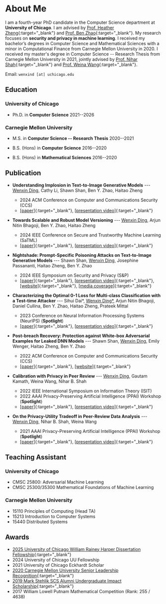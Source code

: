 # About Me

I am a fourth-year PhD candidate in the Computer Science department at **University of Chicago**. I am advised by [Prof. Heather Zheng](http://people.cs.uchicago.edu/~htzheng/){:target="_blank"} and [Prof. Ben Zhao](http://people.cs.uchicago.edu/~ravenben/){:target="_blank"}. My research focuses on **security and privacy in machine learning**. I received my bachelor’s degrees in Computer Science and Mathematical Sciences with a minor in Computational Finance from Carnegie Mellon University in 2020. I received my master's degree in Computer Science -- Research Thesis from Carnegie Mellon University in 2021, jointly advised by [Prof. Nihar Shah](https://www.cs.cmu.edu/~nihars/){:target="_blank"} and [Prof. Weina Wang](https://www.cs.cmu.edu/~weinaw/){:target="_blank"}. 



Email: `wenxind [at] uchicago.edu`


## Education

### University of Chicago
- Ph.D. in **Computer Science** 2021--2026

### Carnegie Mellon University
- M.S. in **Computer Science -- Research Thesis** 2020--2021

- B.S. (Hons) in **Computer Science** 2016--2020

- B.S. (Hons) in **Mathematical Sciences** 2016--2020

## Publication
- **Understanding Implosion in  Text-to-Image Generative Models** --- <ins>Wenxin Ding</ins>, Cathy Li, Shawn Shan, Ben Y. Zhao, Haitao Zheng
   - 2024 ACM Conference on Computer and Communications Security (CCS)
   - [[paper]](https://arxiv.org/abs/2409.12314){:target="_blank"}, [[presentation video]](https://www.youtube.com/watch?v=zlvs2DiAOJQ){:target="_blank"}

- **Towards Scalable and Robust Model Versioning** --- <ins>Wenxin Ding</ins>, Arjun Nitin Bhagoji, Ben Y. Zhao, Haitao Zheng
   - 2024 IEEE Conference on Secure and Trustworthy Machine Learning (SaTML)
   - [[paper]](https://arxiv.org/abs/2401.09574){:target="_blank"}, [[presentation video]](https://www.youtube.com/watch?v=236Pk_FE7jg){:target="_blank"}

- **Nightshade: Prompt-Specific Poisoning Attacks on Text-to-Image Generative Models** --- Shawn Shan, <ins>Wenxin Ding</ins>, Josephine Passananti, Haitao Zheng, Ben Y. Zhao
  - 2024 IEEE Symposium on Security and Privacy (S&P)
  - [[paper]](https://arxiv.org/abs/2310.13828){:target="_blank"}, [[presentation video]](https://www.youtube.com/watch?v=3XSHI5vezR8){:target="_blank"}, [[website]](https://nightshade.cs.uchicago.edu/){:target="_blank"}, [[media coverage]](https://www.technologyreview.com/2023/10/23/1082189/data-poisoning-artists-fight-generative-ai/){:target="_blank"}

- **Characterizing the Optimal 0-1 Loss for Multi-class Classification with a Test-time Attacker** --- Sihui Dai\*, <ins>Wenxin Ding\*</ins>, Arjun Nitin Bhagoji, Daniel Cullina, Ben Y. Zhao, Haitao Zheng, Prateek Mittal
  - 2023 Conference on Neural Information Processing Systems (NeurIPS) (**Spotlight**)
  - [[paper]](https://arxiv.org/abs/2302.10722){:target="_blank"}, [[presentation video]](https://neurips.cc/virtual/2023/poster/72968){:target="_blank"}

- **Post-breach Recovery: Protection against White-box Adversarial Examples for Leaked DNN Models** --- Shawn Shan, <ins>Wenxin Ding</ins>, Emily Wenger, Haitao Zheng, Ben Y. Zhao
  - 2022 ACM Conference on Computer and Communications Security (CCS)
  - [[paper]](https://arxiv.org/abs/2205.10686){:target="_blank"}, [[website]](https://sandlab.cs.uchicago.edu/recovery/){:target="_blank"}

- **Calibration with Privacy in Peer Review** --- <ins>Wenxin Ding</ins>, Gautam Kamath, Weina Wang, Nihar B. Shah
  - 2022 IEEE International Symposium on Information Theory (ISIT)
  - 2022 AAAI Privacy-Preserving Artificial Intelligence (PPAI) Workshop (**Spotlight**)
  - [[paper]](https://arxiv.org/abs/2201.11308){:target="_blank"}, [[presentation video]](https://www.youtube.com/watch?v=t5M4Srdj1zU){:target="_blank"}

- **On the Privacy-Utility Tradeoff in Peer-Review Data Analysis** --- <ins>Wenxin Ding</ins>, Nihar B. Shah, Weina Wang
  - 2021 AAAI Privacy-Preserving Artificial Intelligence (PPAI) Workshop (**Spotlight**)
  - [[paper]](https://arxiv.org/abs/2006.16385){:target="_blank"}, [[presentation video]](https://www.youtube.com/watch?v=SoMBIdWKoNY){:target="_blank"}


## Teaching Assistant

### University of Chicago
- CMSC 25800: Adversarial Machine Learning
- CMSC 25300/35300 Mathematical Foundations of Machine Learning

### Carnegie Mellon University
- 15110 Principles of Computing (Head TA)
- 15213 Introduction to Computer Systems
- 15440 Distributed Systems

## Awards

- [2025 University of Chicago William Rainey Harper Dissertation Fellowship](https://physicalsciences.uchicago.edu/news/article/psd-recognizes-three-students-with-a-william-rainey-harper-dissertation-fellowship-for-2025-26/){:target="_blank"}
- 2024 University of Chicago UU Fellowship
- 2021 University of Chicago Eckhardt Scholar
- [2020 Carnegie Mellon University Senior Leadership Recognition](https://www.cmu.edu/student-affairs/slice/leadership/awards-recognition/index.html#slr){:target="_blank"}
- [2019 Mark Stehlik SCS Alumni Undergraduate Impact Scholarship](https://www.scs.cmu.edu/news/ding-earns-2019-stehlik-scholarship){:target="_blank"}
- 2017 William Lowell Putnam Mathematical Competition (Rank: 255 / 4638)





